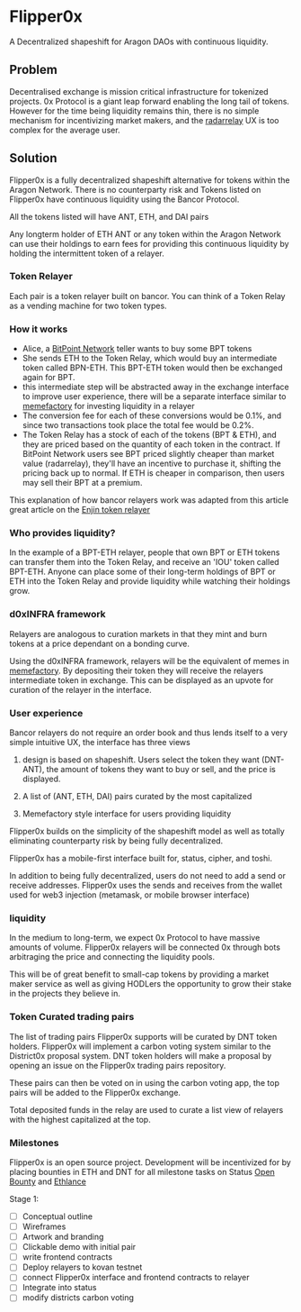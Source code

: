 # Flipper0x 
A Decentralized shapeshift for Aragon DAOs with continuous liquidity. 

## Problem
Decentralised exchange is mission critical infrastructure for tokenized projects. 0x Protocol is a giant leap forward enabling the long tail of tokens. However for the time being liquidity remains thin, there is no simple mechanism for incentivizing market makers, and the [radarrelay](radarrelay.com) UX is too complex for the average user. 

## Solution
Flipper0x is a fully decentralized shapeshift alternative for tokens within the Aragon Network. There is no counterparty risk and Tokens listed on Flipper0x have continuous liquidity using the Bancor Protocol.

All the tokens listed will have ANT, ETH, and DAI pairs

Any longterm holder of ETH ANT or any token within the Aragon Network can use their holdings to earn fees for providing this continuous liquidity by holding the intermittent token of a relayer.
 

### Token Relayer
Each pair is a token relayer built on bancor. You can think of a Token Relay as a vending machine for two token types.


### How it works 
- Alice, a [BitPoint Network](www.BitPoint.Network) teller wants to buy some BPT tokens 
- She sends ETH to the Token Relay, which would buy an intermediate token called BPN-ETH. This BPT-ETH token would then be exchanged again for BPT.
- this intermediate step will be abstracted away in the exchange interface to improve user experience, there will be a separate interface similar to [memefactory](memefactory.io) for investing liquidity in a relayer 
- The conversion fee for each of these conversions would be 0.1%, and since two transactions took place the total fee would be 0.2%.
- The Token Relay has a stock of each of the tokens (BPT & ETH), and they are priced based on the quantity of each token in the contract. If BitPoint Network users see BPT priced slightly cheaper than market value (radarrelay), they'll have an incentive to purchase it, shifting the pricing back up to normal. If ETH is cheaper in comparison, then users may sell their BPT at a premium.


This explanation of how bancor relayers work was adapted from this article great article on the [Enjin token relayer](https://blog.enjincoin.io/enjin-coin-bancor-token-relay-explainer-11313c0bab2)

### Who provides liquidity?
In the example of a BPT-ETH relayer, people that own BPT or ETH tokens can transfer them into the Token Relay, and receive an 'IOU' token called BPT-ETH. Anyone can place some of their long-term holdings of BPT or ETH into the Token Relay and provide liquidity while watching their holdings grow.

### d0xINFRA framework 
Relayers are analogous to curation markets in that they mint and burn tokens at a price dependant on a bonding curve.

Using the d0xINFRA framework, relayers will be the equivalent of memes in [memefactory](memefactory.io). By depositing their token they will receive the relayers intermediate token in exchange. This can be displayed as an upvote for curation of the relayer in the interface. 

### User experience 
Bancor relayers do not require an order book and thus lends itself to a very simple intuitive UX, the interface has three views

1. design is based on shapeshift. Users select the token they want (DNT-ANT), the amount of tokens they want to buy or sell, and the price is displayed.

2. A list of (ANT, ETH, DAI) pairs curated by the most capitalized

3. Memefactory style interface for users providing liquidity

Flipper0x builds on the simplicity of the shapeshift model as well as totally eliminating counterparty risk by being fully decentralized.

Flipper0x has a mobile-first interface built for, status, cipher, and toshi. 

In addition to being fully decentralized, users do not need to add a send or receive addresses. Flipper0x uses the sends and receives from the wallet used for web3 injection (metamask, or mobile browser interface)

### liquidity 
In the medium to long-term, we expect 0x Protocol to have massive amounts of volume. Flipper0x relayers will be connected 0x through bots arbitraging the price and connecting the liquidity pools.

This will be of great benefit to small-cap tokens by providing a market maker service as well as giving HODLers the opportunity to grow their stake in the projects they believe in.

### Token Curated trading pairs 
The list of trading pairs Flipper0x supports will be curated by DNT token holders. Flipper0x will implement a carbon voting system similar to the District0x proposal system. DNT token holders will make a proposal by opening an issue on the Flipper0x trading pairs repository. 

These pairs can then be voted on in using the carbon voting app, the top pairs will be added to the Flipper0x exchange.

Total deposited funds in the relay are used to curate a list view of relayers with the highest capitalized at the top.

   

### Milestones
Flipper0x is an open source project. Development will be incentivized for by placing bounties in ETH and DNT for all milestone tasks on Status [Open Bounty](https://openbounty.status.im) and [Ethlance](ethlance.com)



Stage 1: 
- [ ] Conceptual outline
- [ ] Wireframes
- [ ] Artwork and branding  
- [ ] Clickable demo with initial pair 
- [ ] write frontend contracts 
- [ ] Deploy relayers to kovan testnet
- [ ] connect Flipper0x interface and frontend contracts to relayer
- [ ] Integrate into status
- [ ] modify districts carbon voting
